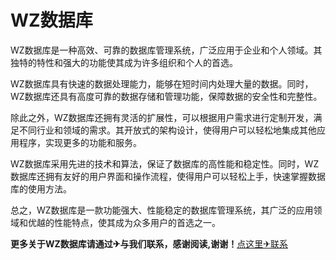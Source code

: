 # WZ数据库

WZ数据库是一种高效、可靠的数据库管理系统，广泛应用于企业和个人领域。其独特的特性和强大的功能使其成为许多组织和个人的首选。

WZ数据库具有快速的数据处理能力，能够在短时间内处理大量的数据。同时，WZ数据库还具有高度可靠的数据存储和管理功能，保障数据的安全性和完整性。

除此之外，WZ数据库还拥有灵活的扩展性，可以根据用户需求进行定制开发，满足不同行业和领域的需求。其开放式的架构设计，使得用户可以轻松地集成其他应用程序，实现更多的功能和服务。

WZ数据库采用先进的技术和算法，保证了数据库的高性能和稳定性。同时，WZ数据库还拥有友好的用户界面和操作流程，使得用户可以轻松上手，快速掌握数据库的使用方法。

总之，WZ数据库是一款功能强大、性能稳定的数据库管理系统，其广泛的应用领域和优越的性能特点，使其成为众多用户的首选之一。

**更多关于WZ数据库请通过✈与我们联系，感谢阅读,谢谢！**[点这里✈联系](https://w.k02.cc)